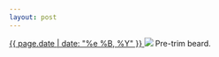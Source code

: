 ```yaml
---
layout: post
---
```


<p>
  <a href="/480">
    <time>{{ page.date | date: "%e %B, %Y" }}</time>
  </a>
  <a href="/480"><img src="{{ site.assets_url }}/480.jpg"/></a>
  <span>Pre-trim beard.</span>
</p>
